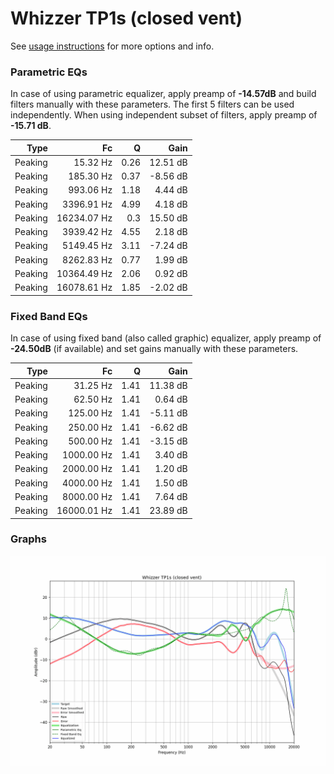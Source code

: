 # Whizzer TP1s (closed vent)
See [usage instructions](https://github.com/jaakkopasanen/AutoEq#usage) for more options and info.

### Parametric EQs
In case of using parametric equalizer, apply preamp of **-14.57dB** and build filters manually
with these parameters. The first 5 filters can be used independently.
When using independent subset of filters, apply preamp of **-15.71 dB**.

| Type    | Fc          |    Q | Gain     |
|--------:|------------:|-----:|---------:|
| Peaking | 15.32 Hz    | 0.26 | 12.51 dB |
| Peaking | 185.30 Hz   | 0.37 | -8.56 dB |
| Peaking | 993.06 Hz   | 1.18 | 4.44 dB  |
| Peaking | 3396.91 Hz  | 4.99 | 4.18 dB  |
| Peaking | 16234.07 Hz | 0.3  | 15.50 dB |
| Peaking | 3939.42 Hz  | 4.55 | 2.18 dB  |
| Peaking | 5149.45 Hz  | 3.11 | -7.24 dB |
| Peaking | 8262.83 Hz  | 0.77 | 1.99 dB  |
| Peaking | 10364.49 Hz | 2.06 | 0.92 dB  |
| Peaking | 16078.61 Hz | 1.85 | -2.02 dB |

### Fixed Band EQs
In case of using fixed band (also called graphic) equalizer, apply preamp of **-24.50dB**
(if available) and set gains manually with these parameters.

| Type    | Fc          |    Q | Gain     |
|--------:|------------:|-----:|---------:|
| Peaking | 31.25 Hz    | 1.41 | 11.38 dB |
| Peaking | 62.50 Hz    | 1.41 | 0.64 dB  |
| Peaking | 125.00 Hz   | 1.41 | -5.11 dB |
| Peaking | 250.00 Hz   | 1.41 | -6.62 dB |
| Peaking | 500.00 Hz   | 1.41 | -3.15 dB |
| Peaking | 1000.00 Hz  | 1.41 | 3.40 dB  |
| Peaking | 2000.00 Hz  | 1.41 | 1.20 dB  |
| Peaking | 4000.00 Hz  | 1.41 | 1.50 dB  |
| Peaking | 8000.00 Hz  | 1.41 | 7.64 dB  |
| Peaking | 16000.01 Hz | 1.41 | 23.89 dB |

### Graphs
![](./Whizzer%20TP1s%20(closed%20vent).png)